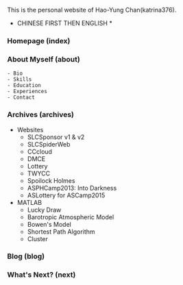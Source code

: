 This is the personal website of Hao-Yung Chan(katrina376).

* CHINESE FIRST THEN ENGLISH *

### Homepage (index)

### About Myself (about)
	- Bio
	- Skills
	- Education
	- Experiences
	- Contact

### Archives (archives)
  * Websites
	- SLCSponsor v1 & v2
	- SLCSpiderWeb
	- CCcloud
	- DMCE
	- Lottery
	- TWYCC
	- Spoilock Holmes
	- ASPHCamp2013: Into Darkness
	- ASLottery for ASCamp2015
  * MATLAB
	- Lucky Draw
	- Barotropic Atmospheric Model
	- Bowen's Model
	- Shortest Path Algorithm
	- Cluster

### Blog (blog)

### What's Next? (next)